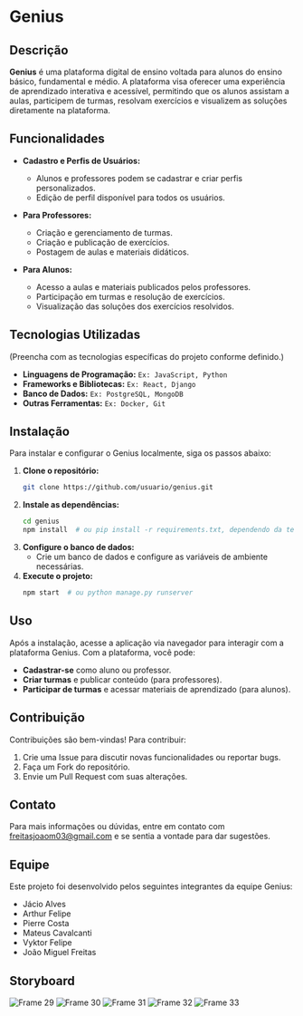 # Genius

## Descrição

**Genius** é uma plataforma digital de ensino voltada para alunos do ensino básico, fundamental e médio. A plataforma visa oferecer uma experiência de aprendizado interativa e acessível, permitindo que os alunos assistam a aulas, participem de turmas, resolvam exercícios e visualizem as soluções diretamente na plataforma.

## Funcionalidades

- **Cadastro e Perfis de Usuários:** 
  - Alunos e professores podem se cadastrar e criar perfis personalizados.
  - Edição de perfil disponível para todos os usuários.

- **Para Professores:**
  - Criação e gerenciamento de turmas.
  - Criação e publicação de exercícios.
  - Postagem de aulas e materiais didáticos.

- **Para Alunos:**
  - Acesso a aulas e materiais publicados pelos professores.
  - Participação em turmas e resolução de exercícios.
  - Visualização das soluções dos exercícios resolvidos.

## Tecnologias Utilizadas

(Preencha com as tecnologias específicas do projeto conforme definido.)

- **Linguagens de Programação:** `Ex: JavaScript, Python`
- **Frameworks e Bibliotecas:** `Ex: React, Django`
- **Banco de Dados:** `Ex: PostgreSQL, MongoDB`
- **Outras Ferramentas:** `Ex: Docker, Git`

## Instalação

Para instalar e configurar o Genius localmente, siga os passos abaixo:

1. **Clone o repositório:**
    ```bash
    git clone https://github.com/usuario/genius.git
    ```
2. **Instale as dependências:**
    ```bash
    cd genius
    npm install  # ou pip install -r requirements.txt, dependendo da tecnologia
    ```
3. **Configure o banco de dados:**
    - Crie um banco de dados e configure as variáveis de ambiente necessárias.
4. **Execute o projeto:**
    ```bash
    npm start  # ou python manage.py runserver
    ```

## Uso

Após a instalação, acesse a aplicação via navegador para interagir com a plataforma Genius. Com a plataforma, você pode:

- **Cadastrar-se** como aluno ou professor.
- **Criar turmas** e publicar conteúdo (para professores).
- **Participar de turmas** e acessar materiais de aprendizado (para alunos).

## Contribuição

Contribuições são bem-vindas! Para contribuir:

1. Crie uma Issue para discutir novas funcionalidades ou reportar bugs.
2. Faça um Fork do repositório.
3. Envie um Pull Request com suas alterações.

## Contato

Para mais informações ou dúvidas, entre em contato com freitasjoaom03@gmail.com e se sentia a vontade para dar sugestões. 

## Equipe

Este projeto foi desenvolvido pelos seguintes integrantes da equipe Genius:

- Jácio Alves
- Arthur Felipe
- Pierre Costa
- Mateus Cavalcanti
- Vyktor Felipe
- João Miguel Freitas

## Storyboard
![Frame 29](./photos/Frame%2029.jpg)
![Frame 30](./photos/Frame%2030.jpg)
![Frame 31](./photos/Frame%2031.jpg)
![Frame 32](./photos/Frame%2032.jpg)
![Frame 33](./photos/Frame%2033.jpg)
